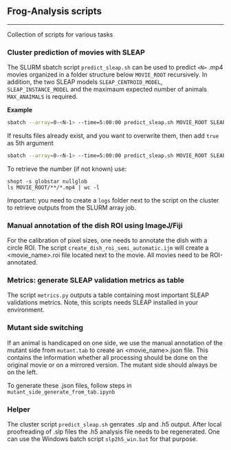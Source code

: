 ## Frog-Analysis scripts
---

Collection of scripts for various tasks

### Cluster prediction of movies with SLEAP
The SLURM sbatch script `predict_sleap.sh` can be used to predict `<N>` .mp4 movies organized in a folder structure below `MOVIE_ROOT` recursively. In addition, the two SLEAP models `SLEAP_CENTROID_MODEL`, `SLEAP_INSTANCE_MODEL` and the maximaum expected number of animals `MAX_ANAIMALS` is required.

**Example**
```bash
sbatch --array=0-<N-1> --time=5:00:00 predict_sleap.sh MOVIE_ROOT SLEAP_CENTROID_MODEL SLEAP_INSTANCE_MODEL MAX_ANAIMALS
```

If results files already exist, and you want to overwrite them, then add `true` as 5th argument

```bash
sbatch --array=0-<N-1> --time=5:00:00 predict_sleap.sh MOVIE_ROOT SLEAP_CENTROID_MODEL SLEAP_INSTANCE_MODEL MAX_ANAIMALS true
```

To retrieve the number <N> (if not known) use:

```
shopt -s globstar nullglob
ls MOVIE_ROOT/**/*.mp4 | wc -l
```

Important: you need to create a `logs` folder next to the script on the cluster to retrieve outputs from the SLURM array job.

### Manual annotation of the dish ROI using ImageJ/Fiji
For the calibration of pixel sizes, one needs to annotate the dish with a circle ROI. The script `create_dish_roi_semi_automatic.ijm` will create a <movie_name>.roi file located next to the movie. All movies need to be ROI-annotated.

### Metrics: generate SLEAP validation metrics as table
The script `metrics.py` outputs a table containing most important SLEAP validations metrics. Note, this scripts needs SLEAP installed in your environment.

### Mutant side switching
If an animal is handicaped on one side, we use the manual annotation of the mutant side from `mutant.tab` to create an <movie_name>.json file. This contains the information whether all processing should be done on the original movie or on a mirrored version. The mutant side should always be on the left. 

To generate these .json files, follow steps in `mutant_side_generate_from_tab.ipynb`

### Helper
The cluster script `predict_sleap.sh` genrates .slp and .h5 output. After local proofreading of .slp files the .h5 analysis file needs to be regenerated. One can use the Windows batch script `slp2h5_win.bat` for that purpose.